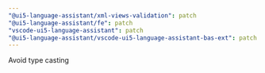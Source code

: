 ```yaml
---
"@ui5-language-assistant/xml-views-validation": patch
"@ui5-language-assistant/fe": patch
"vscode-ui5-language-assistant": patch
"@ui5-language-assistant/vscode-ui5-language-assistant-bas-ext": patch
---
```


Avoid type casting
